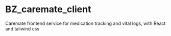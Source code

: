 # BZ_caremate_client
Caremate frontend service for medication tracking and vital logs, with React and taliwind css
